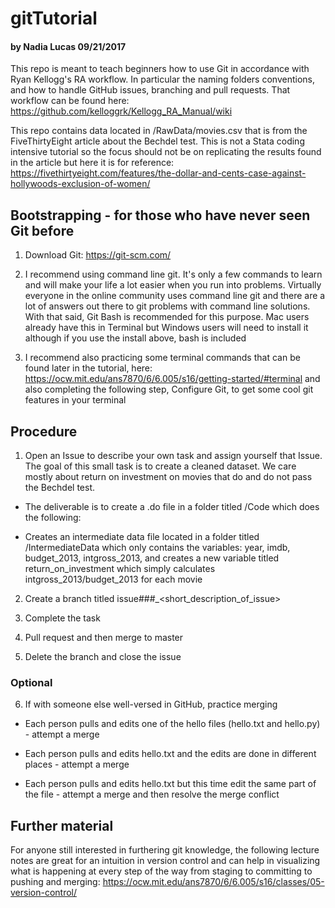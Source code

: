# gitTutorial 
#### by Nadia Lucas 09/21/2017

This repo is meant to teach beginners how to use Git in accordance with Ryan Kellogg's RA workflow. In particular the naming folders conventions, and how to handle GitHub issues, branching and pull requests. That workflow can be found here: https://github.com/kelloggrk/Kellogg_RA_Manual/wiki

This repo contains data located in /RawData/movies.csv that is from the FiveThirtyEight article about the Bechdel test. This is not a Stata coding intensive tutorial so the focus should not be on replicating the results found in the article but here it is for reference: https://fivethirtyeight.com/features/the-dollar-and-cents-case-against-hollywoods-exclusion-of-women/

## Bootstrapping - for those who have never seen Git before

1. Download Git: https://git-scm.com/

2. I recommend using command line git. It's only a few commands to learn and will make your life a lot easier when you run into problems. Virtually everyone in the online community uses command line git and there are a lot of answers out there to git problems with command line solutions. With that said, Git Bash is recommended for this purpose. Mac users already have this in Terminal but Windows users will need to install it although if you use the install above, bash is included

3. I recommend also practicing some terminal commands that can be found later in the tutorial, here: https://ocw.mit.edu/ans7870/6/6.005/s16/getting-started/#terminal and also completing the following step, Configure Git, to get some cool git features in your terminal

## Procedure

1. Open an Issue to describe your own task and assign yourself that Issue. The goal of this small task is to create a cleaned dataset. We care mostly about return on investment on movies that do and do not pass the Bechdel test. 

* The deliverable is to create a .do file in a folder titled /Code which does the following:
  
* Creates an intermediate data file located in a folder titled /IntermediateData which only contains the variables: year, imdb, budget_2013, intgross_2013, and creates a new variable titled return_on_investment which simply calculates intgross_2013/budget_2013 for each movie 

2. Create a branch titled issue###_<short_description_of_issue> 

3. Complete the task

4. Pull request and then merge to master

5. Delete the branch and close the issue

### Optional

6. If with someone else well-versed in GitHub, practice merging

* Each person pulls and edits one of the hello files (hello.txt and hello.py) - attempt a merge
  
* Each person pulls and edits hello.txt and the edits are done in different places - attempt a merge
  
* Each person pulls and edits hello.txt but this time edit the same part of the file - attempt a merge and then resolve the merge conflict
  
## Further material

For anyone still interested in furthering git knowledge, the following lecture notes are great for an intuition in version control and can help in visualizing what is happening at every step of the way from staging to committing to pushing and merging: https://ocw.mit.edu/ans7870/6/6.005/s16/classes/05-version-control/
